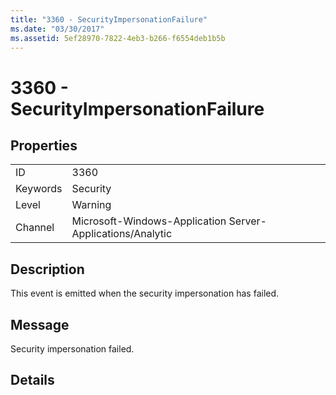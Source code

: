 ```yaml
---
title: "3360 - SecurityImpersonationFailure"
ms.date: "03/30/2017"
ms.assetid: 5ef28970-7822-4eb3-b266-f6554deb1b5b
---
```

# 3360 - SecurityImpersonationFailure

## Properties  
  
|||  
|-|-|  
|ID|3360|  
|Keywords|Security|  
|Level|Warning|  
|Channel|Microsoft-Windows-Application Server-Applications/Analytic|  
  
## Description  

 This event is emitted when the security impersonation has failed.  
  
## Message  

 Security impersonation failed.  
  
## Details
